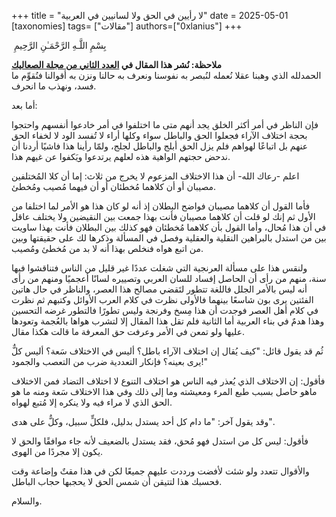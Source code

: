 +++
title = "لا رأيين في الحق ولا لسانيين في العربية"
date = 2025-05-01
[taxonomies]
tags= ["مقالات"]
authors=["0xlanius"]
+++
<div class="entry-content is-layout-flow">
			
<div id="gspb_text-id-gsbp-05c9c9a" class="gspb_text gspb_text-id-gsbp-05c9c9a ">&nbsp;بِسْمِ اللَّـهِ الرَّحْمَـٰنِ الرَّحِيمِ</div>

<b>ملاحظة: نُشر هذا المقال في <a href="https://alsaaleak.github.io/files/alsaaleak-mg-2.pdf"> العدد الثاني من مجلة الصعاليك</a></b> <br>
الحمدلله الذي وهبنا عقلا نُعمله لنُبصر به نفوسنا ونعرف به حالنا ونزن به أقوالنا فنُقوِّم ما فسد، ونهذب ما انحرف. 

أما بعد: 

فإن الناظر في أمر أكثر الخلق يجد أنهم متى ما اختلفوا في أمر خادعوا أنفسهم واحتجوا بحجة اختلاف الآراء فجعلوا الحق والباطل سواء وكلها أراء لا تُفسد الود لا لخفاء الحق عنهم بل اتباعًا لهواهم فلم يزل الحق أبلج والباطل لجلج، ولمّا رأينا هذا فاشيًا أردنا أن ندحض حجتهم الواهية هذه لعلهم يرتدعوا ويَكفوا عن غيهم هذا. 

اعلم -رعاك الله- أن هذا الاختلاف المزعوم لا يخرج من ثلاث: إما أن كلا المُختلفين مصيبان أو أن كلاهما مُخطئان أو أن فيهما مُصيب ومُخطئ. 

فأما القول أن كلاهما مصيبان فواضح البطلان إذ أنه لو كان هذا هو الأمر لما اختلفا من الأول ثم إنك لو قلت أن كلاهما مصيبان فأنت بهذا جمعت بين النقيضين ولا يختلف عاقل في أن هذا مُحال، وأما القول بأن كلاهما مُخطئان فهو كذلك بين البطلان فأنت بهذا ساويت بين من استدل بالبراهين النقلية والعقلية وفصل في المسألة وذكرها لك على حقيقتها وبين من اتبع هواه فنخلص بهذا أنه لا بد من مُخطئ ومُصيب.

ولنقس هذا على مسألة العرنجية التي شغلت عددًا غير قليل من الناس فتناقشوا فيها سنة، منهم من رأى أن الحاصل إفساد للسان العربي وتصييره لسانًا أعجميًا ومنهم من رأى أنه ليس بالأمر الجلل فاللغة تتطور لتَقضي مصالح هذا العصر، والناظر في حال هاتين الفئتين يرى بون شاسعًا بينهما فالأولى نظرت في كلام العرب الأوائل وكتبهم ثم نظرت في كلام أهل العصر فوجدت أن هذا مِسخ وفرنجة وليس تطورًا فالتطور غرضه التحسين وهذا هدمٌ في بناء العربية أما الثانية فلم تقل هذا المقال إلا لتشرب هواها بالعُجمة وتعودها عليها ولو تمعن في الأمر وعرفت حق المعرفة ما قالت هكذا مقال.

ثُم قد يقول قائل: "كيف يُقال إن اختلاف الآراء باطل؟ أليس في الاختلاف سَعة؟ أليس كلٌّ يرى بعينه؟ فإنكار التعددية ضرب من التعصب والجمود!"

فأقول: إن الاختلاف الذي يُعذر فيه الناس هو اختلاف التنوع لا اختلاف التضاد فمن الاختلاف ماهو حاصل بسبب طبع المرء ومعيشته وما إلى ذلك وفي هذا الاختلاف سَعة ومنه ما هو الحق الذي لا مراء فيه ولا ينكره إلا مُتبع لهواه. 

وقد يقول آخر: "ما دام كل أحد يستدل بدليل، فلكلٍّ سبيل، وكلٌّ على هدى".

فأقول: ليس كل من استدل فهو مُحق، فقد يستدل بالضعيف لأنه جاء موافقًا والحق لا يكون إلا مجردًا من الهوى.


والأقوال تتعدد ولو شئت لأفضت ورددت عليهم جميعًا لكن في هذا مقتٌ وإضاعة وقت فحسبك هذا لتتيقن أن شمس الحق لا يحجبها حجاب الباطل. 

والسلام.
